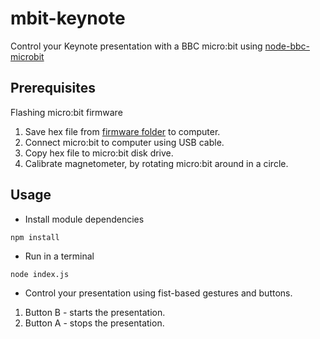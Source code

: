 # mbit-keynote
Control your Keynote presentation with a BBC micro:bit using [node-bbc-microbit](https://github.com/sandeepmistry/node-bbc-microbit)

## Prerequisites

Flashing micro:bit firmware

 1. Save hex file from [firmware folder](firmware/) to computer.
 1. Connect micro:bit to computer using USB cable.
 1. Copy hex file to micro:bit disk drive.
 1. Calibrate magnetometer, by rotating micro:bit around in a circle.

## Usage

* Install module dependencies
```
npm install
```

* Run in a terminal 
```
node index.js
```

* Control your presentation using fist-based gestures and buttons. 
 1. Button B - starts the presentation.
 1. Button A - stops the presentation.
 

